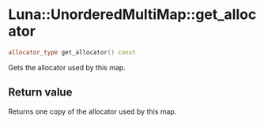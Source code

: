 # Luna::UnorderedMultiMap::get_allocator

```c++
allocator_type get_allocator() const
```

Gets the allocator used by this map. 



## Return value
Returns one copy of the allocator used by this map. 

